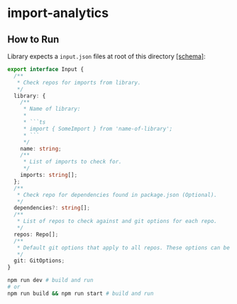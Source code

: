 # import-analytics

## How to Run

Library expects a `input.json` files at root of this directory [[schema]](./src/types.ts#20):

````ts
export interface Input {
  /**
   * Check repos for imports from library.
   */
  library: {
    /**
     * Name of library:
     *
     * ```ts
     * import { SomeImport } from 'name-of-library';
     * ```
     */
    name: string;
    /**
     * List of imports to check for.
     */
    imports: string[];
  };
  /**
   * Check repo for dependencies found in package.json (Optional).
   */
  dependencies?: string[];
  /**
   * List of repos to check against and git options for each repo.
   */
  repos: Repo[];
  /**
   * Default git options that apply to all repos. These options can be overridden.
   */
  git: GitOptions;
}
````

```bash
npm run dev # build and run
# or
npm run build && npm run start # build and run
```
